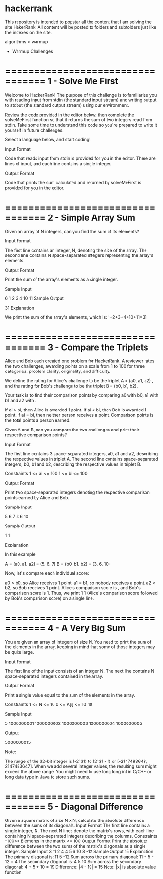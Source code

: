 # hackerrank
This repository is intended to popstar all the content that I am solving the site HakerRank. All content will be posted to folders and subfolders just like the indexes on the site.


algorithms > warmup

- Warmup Challenges

=================================
       1 - Solve Me First
=================================

Welcome to HackerRank! The purpose of this challenge is to familiarize you with reading input from stdin (the standard input stream) and writing output to stdout (the standard output stream) using our environment.

Review the code provided in the editor below, then complete the solveMeFirst function so that it returns the sum of two integers read from stdin. Take some time to understand this code so you're prepared to write it yourself in future challenges.

Select a language below, and start coding!

Input Format

Code that reads input from stdin is provided for you in the editor. There are  lines of input, and each line contains a single integer.

Output Format

Code that prints the sum calculated and returned by solveMeFirst is provided for you in the editor.

=================================
     2 - Simple Array Sum
=================================

Given an array of N integers, can you find the sum of its elements?

Input Format

The first line contains an integer, N, denoting the size of the array. 
The second line contains N space-separated integers representing the array's elements.

Output Format

Print the sum of the array's elements as a single integer.

Sample Input

6
1 2 3 4 10 11
Sample Output

31
Explanation

We print the sum of the array's elements, which is: 1+2+3+4+10+11=31

=================================
    3 - Compare the Triplets
=================================

Alice and Bob each created one problem for HackerRank. A reviewer rates the two challenges, awarding points on a scale from 1 to 100 for three categories: problem clarity, originality, and difficulty.

We define the rating for Alice's challenge to be the triplet A = (a0, a1, a2) , and the rating for Bob's challenge to be the triplet B = (b0, b1, b2).

Your task is to find their comparison points by comparing a0 with b0, a1 with b1 and a2  with .

If ai > bi, then Alice is awarded 1 point.
If ai < bi, then Bob is awarded 1 point.
If ai = bi, then neither person receives a point.
Comparison points is the total points a person earned.

Given A and B, can you compare the two challenges and print their respective comparison points?

Input Format

The first line contains 3 space-separated integers, a0, a1 and a2, describing the respective values in triplet A. 
The second line contains  space-separated integers, b0, b1 and b2, describing the respective values in triplet B.

Constraints
1 <= ai <= 100
1 <= bi <= 100

Output Format

Print two space-separated integers denoting the respective comparison points earned by Alice and Bob.

Sample Input

5 6 7
3 6 10

Sample Output

1 1 

Explanation

In this example:

A = (a0, a1, a2) = (5, 6, 7)
B = (b0, b1, b2) = (3, 6, 10)

Now, let's compare each individual score:

a0 > b0, so Alice receives 1 point.
a1 = b1, so nobody receives a point.
a2 < b2, so Bob receives 1 point.
Alice's comparison score is , and Bob's comparison score is 1. Thus, we print 1 1 (Alice's comparison score followed by Bob's comparison score) on a single line.

=================================
    4 - A Very Big Sum
=================================

You are given an array of integers of size N. You need to print the sum of the elements in the array, keeping in mind that some of those integers may be quite large.

Input Format

The first line of the input consists of an integer N. The next line contains N space-separated integers contained in the array.

Output Format

Print a single value equal to the sum of the elements in the array.

Constraints
1 <= N <= 10
0 <= A[i] <= 10ˆ10

Sample Input

5
1000000001 1000000002 1000000003 1000000004 1000000005

Output

5000000015

Note:

The range of the 32-bit integer is (-2ˆ31) to (2ˆ31 - 1) or [-2147483648, 2147483647].
When we add several integer values, the resulting sum might exceed the above range. You might need to use long long int in C/C++ or long data type in Java to store such sums.

=================================
5 - Diagonal Difference
=================================

Given a square matrix of size N x N, calculate the absolute difference between the sums of its diagonals.
Input Format
The first line contains a single integer, N. The next N lines denote the matrix's rows, with each line containing N space-separated integers describing the columns.
Constraints
-100<= Elements in the matrix <= 100
Output Format
Print the absolute difference between the two sums of the matrix's diagonals as a single integer.
Sample Input
3
11 2 4
4 5 6
10 8 -12
Sample Output
15
Explanation
The primary diagonal is:
11
     5
       -12
Sum across the primary diagonal: 11 + 5 - 12 = 4
The secondary diagonal is:
        4
     5
10
Sum across the secondary diagonal: 4 + 5 + 10 = 19
Difference: |4 - 19| = 15
Note: |x| is absolute value function
